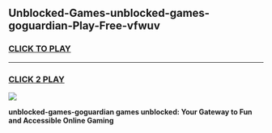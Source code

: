 
## Unblocked-Games-unblocked-games-goguardian-Play-Free-vfwuv
<h3>
<a href="https://premium76.site?title=unblocked-games-goguardian&ref=23A">CLICK TO PLAY</a></h3>
<hr>

<h3>
<a href="https://premium76.site?title=unblocked-games-goguardian&ref=23A">CLICK 2 PLAY</a>
  
</h3>

<a href="https://premium76.site?title=unblocked-games-goguardian&ref=23A"><img src="https://clearcache.store/games.png"></a>


**unblocked-games-goguardian games unblocked: Your Gateway to Fun and Accessible Online Gaming**
